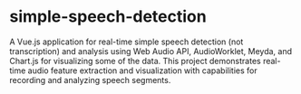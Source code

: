 # simple-speech-detection
A Vue.js application for real-time simple speech detection (not transcription) and analysis using Web Audio API, AudioWorklet, Meyda, and Chart.js for visualizing some of the data. This project demonstrates real-time audio feature extraction and visualization with capabilities for recording and analyzing speech segments.

